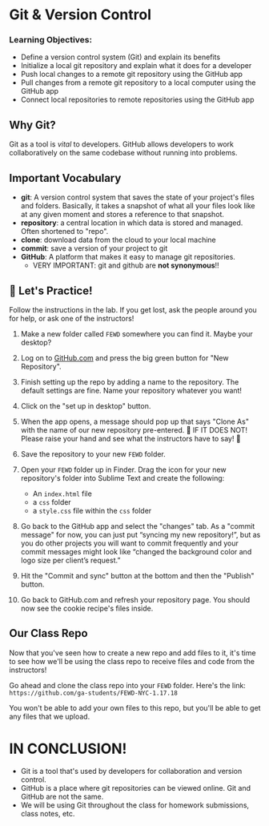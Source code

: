 # Git & Version Control

### Learning Objectives:
- Define a version control system (Git) and explain its benefits
- Initialize a local git repository and explain what it does for a developer
- Push local changes to a remote git repository using the GitHub app
- Pull changes from a remote git repository to a local computer using the GitHub app
- Connect local repositories to remote repositories using the GitHub app

## Why Git?

Git as a tool is _vital_ to developers. GitHub allows developers to work collaboratively on the same codebase without running into problems. 

## Important Vocabulary

- **git**: A version control system that saves the state of your project's files and folders. Basically, it takes a snapshot of what all your files look like at any given moment and stores a reference to that snapshot.
- **repository**: a central location in which data is stored and managed. Often shortened to "repo".
- **clone**: download data from the cloud to your local machine
- **commit**: save a version of your project to git
- **GitHub**: A platform that makes it easy to manage git repositories.
    - VERY IMPORTANT: git and github are **not synonymous**!!

## 🚀 Let's Practice!

Follow the instructions in the lab. If you get lost, ask the people around you for help, or ask one of the instructors!

1. Make a new folder called `FEWD` somewhere you can find it. Maybe your desktop?
2. Log on to [GitHub.com](http://github.com) and press the big green button for "New Repository".
3. Finish setting up the repo by adding a name to the repository. The default settings are fine. Name your repository whatever you want!
4. Click on the "set up in desktop" button.
5. When the app opens, a message should pop up that says "Clone As" with the name of our new repository pre-entered. 🚨 IF IT DOES NOT! Please raise your hand and see what the instructors have to say! 🚨


6. Save the repository to your new `FEWD` folder.
7. Open your `FEWD` folder up in Finder. Drag the icon for your new repository's folder into Sublime Text and create the following:
    - An `index.html` file
    - a `css` folder
    - a `style.css` file within the `css` folder
8. Go back to the GitHub app and select the "changes" tab. As a "commit message" for now, you can just put “syncing my new repository!”, but as you do other projects you will want to commit frequently and your commit messages might look like “changed the background color and logo size per client’s request.”
9. Hit the "Commit and sync" button at the bottom and then the "Publish" button.
10. Go back to GitHub.com and refresh your repository page. You should now see the cookie recipe's files inside.

## Our Class Repo

Now that you've seen how to create a new repo and add files to it, it's time to see how we'll be using the class repo to receive files and code from the instructors!

Go ahead and clone the class repo into your `FEWD` folder. Here's the link: `https://github.com/ga-students/FEWD-NYC-1.17.18`

You won't be able to add your own files to this repo, but you'll be able to get any files that we upload.

# IN CONCLUSION!

- Git is a tool that's used by developers for collaboration and version control.
- GitHub is a place where git repositories can be viewed online. Git and GitHub are not the same.
- We will be using Git throughout the class for homework submissions, class notes, etc.
